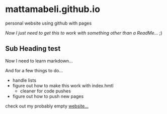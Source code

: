 # mattamabeli.github.io
personal website using github with pages

*Now I just need to get this to work with something other than a ReadMe...* ;)

## Sub Heading test  
Now I need to learn markdown...

And for a few things to do...  
  * handle lists  
  * figure out how to make this work with index.hmtl  
       - cleaner for code pushes  
  * figure out how to push new pages

check out my probably empty [website...](mattamabeli.com)
